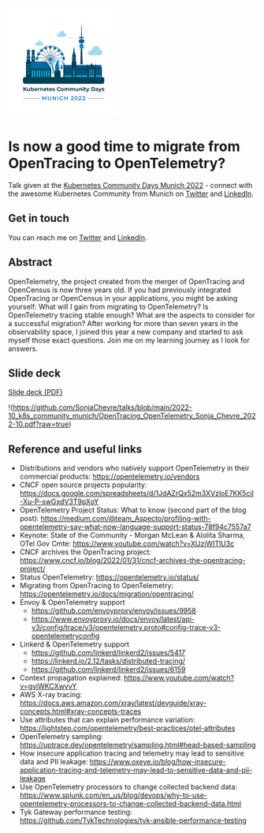 ![Kubernetes Community Days Munich 2022](https://github.com/SonjaChevre/talks/blob/main/2022-10_k8s_community_munich/munich_k8s_community_days.png?raw=true)

# Is now a good time to migrate from OpenTracing to OpenTelemetry?

Talk given at the [Kubernetes Community Days Munich 2022](https://community.cncf.io/events/details/cncf-kcd-munich-presents-kubernetes-community-days-munich-2022-1/) - connect with the awesome Kubernetes Community from Munich on [Twitter](https://twitter.com/KCDMunich) and [LinkedIn](https://www.linkedin.com/company/kubernetes-community-days-munich/).

## Get in touch

You can reach me on [Twitter](https://twitter.com/SonjaChevre) and [LinkedIn](https://www.linkedin.com/in/sonjachevre/).

## Abstract

OpenTelemetry, the project created from the merger of OpenTracing and OpenCensus is now three years old. If you had previously integrated OpenTracing or OpenCensus in your applications, you might be asking yourself: What will I gain from migrating to OpenTelemetry? Is OpenTelemetry tracing stable enough? What are the aspects to consider for a successful migration? After working for more than seven years in the observability space, I joined this year a new company and started to ask myself those exact questions. Join me on my learning journey as I look for answers.

## Slide deck

[Slide deck (PDF)](https://github.com/SonjaChevre/talks/blob/main/2022-10_k8s_community_munich/OpenTracing_OpenTelemetry_Sonja_Chevre_2022-10.pdf)

!(https://github.com/SonjaChevre/talks/blob/main/2022-10_k8s_community_munich/OpenTracing_OpenTelemetry_Sonja_Chevre_2022-10.pdf?raw=true)
 
## Reference and useful links

* Distributions and vendors who natively support OpenTelemetry in their commercial products: https://opentelemetry.io/vendors
* CNCF open source projects popularity: https://docs.google.com/spreadsheets/d/1JdAZrQx52m3XVzloE7KK5ciI-Xu-P-swGxdV3T9pXoY
* OpenTelemetry Project Status: What to know (second part of the blog post): https://medium.com/@team_Aspecto/profiling-with-opentelemetry-say-what-now-language-support-status-78f94c7557a7
* Keynote: State of the Community - Morgan McLean & Alolita Sharma, OTel Gov Cmte: https://www.youtube.com/watch?v=XUzjWITlU3c
* CNCF archives the OpenTracing project: https://www.cncf.io/blog/2022/01/31/cncf-archives-the-opentracing-project/ 
* Status OpenTelemetry: https://opentelemetry.io/status/
* Migrating from OpenTracing to OpenTelemetry: https://opentelemetry.io/docs/migration/opentracing/
* Envoy & OpenTelemetry support
   * https://github.com/envoyproxy/envoy/issues/9958
   * https://www.envoyproxy.io/docs/envoy/latest/api-v3/config/trace/v3/opentelemetry.proto#config-trace-v3-opentelemetryconfig 
* Linkerd & OpenTelemetry support
   * https://github.com/linkerd/linkerd2/issues/5417
   * https://linkerd.io/2.12/tasks/distributed-tracing/ 
   * https://github.com/linkerd/linkerd2/issues/6159 
* Context propagation explained: https://www.youtube.com/watch?v=gviWKCXwyvY 
* AWS X-ray tracing: https://docs.aws.amazon.com/xray/latest/devguide/xray-concepts.html#xray-concepts-traces
* Use attributes that can explain performance variation: https://lightstep.com/opentelemetry/best-practices/otel-attributes 
* OpenTelemetry sampling: https://uptrace.dev/opentelemetry/sampling.html#head-based-sampling  
* How insecure application tracing and telemetry may lead to sensitive data and PII leakage: https://www.oxeye.io/blog/how-insecure-application-tracing-and-telemetry-may-lead-to-sensitive-data-and-pii-leakage 
* Use OpenTelemetry processors to change collected backend data: https://www.splunk.com/en_us/blog/devops/why-to-use-opentelemetry-processors-to-change-collected-backend-data.html 
* Tyk Gateway performance testing: https://github.com/TykTechnologies/tyk-ansible-performance-testing





